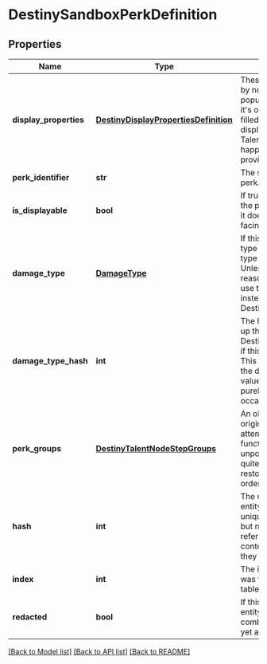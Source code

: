# DestinySandboxPerkDefinition

## Properties
Name | Type | Description | Notes
------------ | ------------- | ------------- | -------------
**display_properties** | [**DestinyDisplayPropertiesDefinition**](DestinyDisplayPropertiesDefinition.md) | These display properties are by no means guaranteed to be populated. Usually when it is, it&#39;s only because we back-filled them with the displayProperties of some Talent Node or Plug item that happened to be uniquely providing that perk. | [optional] 
**perk_identifier** | **str** | The string identifier for the perk. | [optional] 
**is_displayable** | **bool** | If true, you can actually show the perk in the UI. Otherwise, it doesn&#39;t have useful player-facing information. | [optional] 
**damage_type** | [**DamageType**](DamageType.md) | If this perk grants a damage type to a weapon, the damage type will be defined here.  Unless you have a compelling reason to use this enum value, use the damageTypeHash instead to look up the actual DestinyDamageTypeDefinition. | [optional] 
**damage_type_hash** | **int** | The hash identifier for looking up the DestinyDamageTypeDefinition, if this perk has a damage type.  This is preferred over using the damageType enumeration value, which has been left purely because it is occasionally convenient. | [optional] 
**perk_groups** | [**DestinyTalentNodeStepGroups**](DestinyTalentNodeStepGroups.md) | An old holdover from the original Armory, this was an attempt to group perks by functionality.  It is as yet unpopulated, and there will be quite a bit of work needed to restore it to its former working order. | [optional] 
**hash** | **int** | The unique identifier for this entity. Guaranteed to be unique for the type of entity, but not globally.  When entities refer to each other in Destiny content, it is this hash that they are referring to. | [optional] 
**index** | **int** | The index of the entity as it was found in the investment tables. | [optional] 
**redacted** | **bool** | If this is true, then there is an entity with this identifier/type combination, but BNet is not yet allowed to show it. Sorry! | [optional] 

[[Back to Model list]](../README.md#documentation-for-models) [[Back to API list]](../README.md#documentation-for-api-endpoints) [[Back to README]](../README.md)


